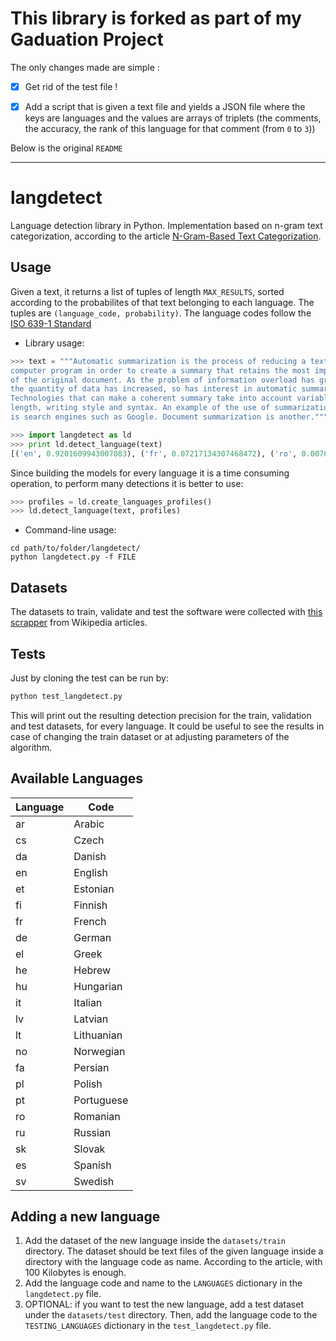 # This library is forked as part of my Gaduation Project
The only changes made are simple :

- [x] Get rid of the test file !

- [x] Add a script that is given a text file and yields a JSON file where the keys are languages and the values are arrays of triplets (the comments, the accuracy, the rank of this language for that comment (from `0` to `3`))

Below is the original `README`
____
# langdetect
Language detection library in Python. Implementation based on n-gram text categorization, according to the article [N-Gram-Based Text Categorization](http://odur.let.rug.nl/~vannoord/TextCat/textcat.pdf).

## Usage

Given a text, it returns a list of tuples of length `MAX_RESULTS`, sorted according to the probabilites of that text belonging to each language. The tuples are `(language_code, probability)`. The language codes follow the [ISO 639-1 Standard](https://www.w3schools.com/TAgs/ref_language_codes.asp)

- Library usage:

```python
>>> text = """Automatic summarization is the process of reducing a text document with a
computer program in order to create a summary that retains the most important points
of the original document. As the problem of information overload has grown, and as
the quantity of data has increased, so has interest in automatic summarization.
Technologies that can make a coherent summary take into account variables such as
length, writing style and syntax. An example of the use of summarization technology
is search engines such as Google. Document summarization is another."""

>>> import langdetect as ld
>>> print ld.detect_language(text)
[('en', 0.9201609943007083), ('fr', 0.07217134307468472), ('ro', 0.0076676626246070185)]
```

Since building the models for every language it is a time consuming operation, to perform many detections it is better to use:

```python
>>> profiles = ld.create_languages_profiles()
>>> ld.detect_language(text, profiles)
```

- Command-line usage:

```    
cd path/to/folder/langdetect/
python langdetect.py -f FILE
``` 

## Datasets
The datasets to train, validate and test the software were collected with [this scrapper](https://github.com/fedelopez77/langdetect/tree/master/datasets/wikiscrapper.py) from Wikipedia articles.

## Tests
Just by cloning the test can be run by:

```python
python test_langdetect.py
```

This will print out the resulting detection precision for the train, validation and test datasets, for every language. It could be useful to see the results in case of changing the train dataset or at adjusting parameters of the algorithm.

## Available Languages
| Language      | Code          |
| ------------- | ------------- |
| ar | Arabic |
| cs | Czech |
| da | Danish |
| en | English |
| et | Estonian |
| fi | Finnish |
| fr | French |
| de | German |
| el | Greek |
| he | Hebrew |
| hu | Hungarian |
| it | Italian |
| lv | Latvian |
| lt | Lithuanian |
| no | Norwegian |
| fa | Persian |
| pl | Polish |
| pt | Portuguese |
| ro | Romanian |
| ru | Russian |
| sk | Slovak |
| es | Spanish |
| sv | Swedish |


## Adding a new language
1. Add the dataset of the new language inside the `datasets/train` directory. The dataset should be text files of the given language inside a directory with the language code as name. According to the article, with 100 Kilobytes is enough.
2. Add the language code and name to the `LANGUAGES` dictionary in the `langdetect.py` file.
3. OPTIONAL: if you want to test the new language, add a test dataset under the `datasets/test` directory. Then, add the language code to the `TESTING_LANGUAGES` dictionary in the `test_langdetect.py` file.
